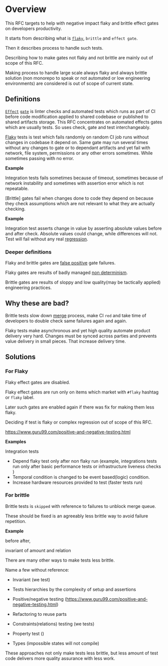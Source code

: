 # Overview

This RFC targets to help with negative impact flaky and brittle effect gates on developers productivity.

It starts from describing what is [`flaky`](https://www.jetbrains.com/teamcity/ci-cd-guide/concepts/flaky-tests/
), `brittle` and `effect gate`.

Then it describes process to handle such tests.

Describing how to make gates not flaky and not brittle are mainly out of scope of this RFC.

Making process to handle large scale always flaky and always brittle solution (non monorepo to speak or not automated or low engineering environments) are considered is out of scope of current state. 

## Definitions

[`Effect`](https://docs.hercules-ci.com/hercules-ci/effects/) [`gate`](https://learn.microsoft.com/en-us/azure/devops/pipelines/release/approvals/gates?view=azure-devops) is linter checks and automated tests which runs as part of CI before code modification applied to shared codebase or published to shared artifacts storage. 
This RFC concentrates on automated effects gates which are usually tests. So uses check, gate and test interchangeably.

[Flaky](https://docs.gitlab.com/ee/development/testing_guide/flaky_tests.html) tests is test which fails randomly on random CI job runs without changes in codebase it depend on. 
Same gate may run several times without any changes to gate or to dependant artifacts and yet fail with network, file system, permissions or any other errors sometimes. 
While sometimes passing with no error.
 
**Example**

Integration tests fails sometimes because of timeout, sometimes because of network instability and sometimes with assertion error which is not repeatable.

[Brittle] gates fail when changes done to code they depend on because they check assumptions which are not relevant to what they are actually checking. 

**Example**

Integration test asserts change in value by asserting absolute values before and after check. Absolute values could change, while differences will not. Test will fail without any real [regression](https://en.wikipedia.org/wiki/Regression_testing).

### Deeper definitions

Flaky and brittle gates are [false positive](https://en.wikipedia.org/wiki/False_positives_and_false_negatives) gate failures.

Flaky gates are results of badly managed [non determinism](https://en.wikipedia.org/wiki/Nondeterministic_algorithm).

Brittle gates are results of sloppy and low quality(may be tactically applied) engineering practices.

## Why these are bad?

Brittle tests slow down [merge](https://mergify.com/features/merge-queue) process, make CI `red` and take time of developers to double check same failures again and again.

Flaky tests make asynchronous and yet high quality automate product delivery very hard.  Changes must be synced across parties and prevents value delivery in small pieces. That increase delivery time.

## Solutions

### For Flaky 

Flaky effect gates are disabled.

Flaky effect gates are run only on items which market with `#flaky` hashtag or `flaky` label.

Later such gates are enabled again if there was fix for making them less flaky.

Deciding if test is flaky or complex regression out of scope of this RFC. 

https://www.guru99.com/positive-and-negative-testing.html

**Examples**

Integration tests

- Depend flaky test only after non flaky run (example, integrations tests run only after basic performance tests or infrastructure liveness checks )
- Temporal condition is changed to be event based(logic) condition.
- Increase hardware resources provided to test (faster tests run)

### For brittle

Brittle tests is `skipped` with reference to failures to unblock merge queue. 

These should be fixed is an agreeably less brittle way to avoid failure repetition.

**Example**


before after,

invariant of amount and relation

There are many other ways to make tests less brittle. 

Name a few without reference:

- Invariant (we test)


- Tests hierarchies by the complexity of setup and assertions
- Positive/negative testing (https://www.guru99.com/positive-and-negative-testing.html)
- Refactoring to reuse parts
- Constraints(relations) testing (we tests)
- Property test ()
- Types (impossible states will not compile)

These approaches not only make tests less brittle, but less amount of test code delivers more quality assurance with less work.